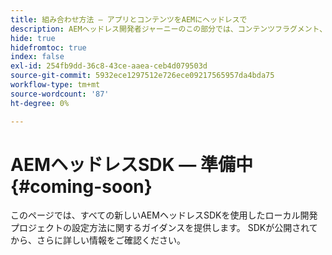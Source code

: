 ```yaml
---
title: 組み合わせ方法 — アプリとコンテンツをAEMにヘッドレスで
description: AEMヘッドレス開発者ジャーニーのこの部分では、コンテンツフラグメント、GraphQL呼び出し、REST API呼び出し、アプリケーションを含むAEMプロジェクトを実行し、運用に備える方法を説明します。
hide: true
hidefromtoc: true
index: false
exl-id: 254fb9dd-36c8-43ce-aaea-ceb4d079503d
source-git-commit: 5932ece1297512e726ece09217565957da4bda75
workflow-type: tm+mt
source-wordcount: '87'
ht-degree: 0%

---
```


# AEMヘッドレスSDK — 準備中{#coming-soon}

このページでは、すべての新しいAEMヘッドレスSDKを使用したローカル開発プロジェクトの設定方法に関するガイダンスを提供します。 SDKが公開されてから、さらに詳しい情報をご確認ください。